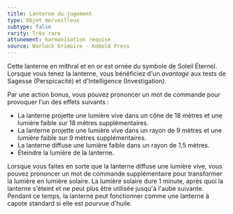 ```yaml
---
title: Lanterne du jugement
type: Objet merveilleux
subtype: false
rarity: Très rare
attunement: harmonisation requise
source: Warlock Grimoire - Kobold Press
---
```

Cette lanterne en mithral et en or est ornée du symbole de Soleil Éternel. Lorsque vous tenez la lanterne, vous bénéficiez d'un _avantage_ aux tests de Sagesse (Perspicacité) et d'Intelligence (Investigation).

Par une action bonus, vous pouvez prononcer un mot de commande pour provoquer l'un des effets suivants :
* La lanterne projette une lumière vive dans un cône de 18&nbsp;mètres et une lumière faible sur 18&nbsp;mètres supplémentaires.
* La lanterne projette une lumière vive dans un rayon de 9&nbsp;mètres et une lumière faible sur 9&nbsp;mètres supplémentaires.
* La lanterne diffuse une lumière faible dans un rayon de 1,5&nbsp;mètres.
* Éteindre la lumière de la lanterne.

Lorsque vous faites en sorte que la lanterne diffuse une lumière vive, vous pouvez prononcer un mot de commande supplémentaire pour transformer la lumière en lumière solaire. La lumière solaire dure 1&nbsp;minute, après quoi la lanterne s'éteint et ne peut plus être utilisée jusqu'à l'aube suivante. Pendant ce temps, la lanterne peut fonctionner comme une lanterne à capote standard si elle est pourvue d'huile.
